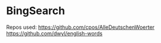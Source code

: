 # BingSearch
Repos used:
https://github.com/cpos/AlleDeutschenWoerter
https://github.com/dwyl/english-words

